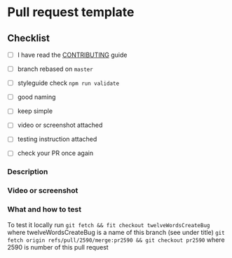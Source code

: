 # Pull request template

## Checklist

<!-- You have to tick all the boxes -->

- [ ] I have read the [CONTRIBUTING](https://github.com/swaponline/swap.react/wiki/CONTRIBUTING) guide
- [ ] branch rebased on `master`
- [ ] styleguide check `npm run validate`
- [ ] good naming
- [ ] keep simple
- [ ] video or screenshot attached
- [ ] testing instruction attached
- [ ] check your PR once again


### Description

<!-- Include issue number and motivation for these code changes -->




### Video or screenshot

<!-- Paste video or screenshots -->




### What and how to test

<!-- What reviewer should do? -->

To test it locally run ```git fetch && fit checkout twelveWordsCreateBug``` where twelveWordsCreateBug is a name of this branch (see under title) ```git fetch origin refs/pull/2590/merge:pr2590 && git checkout pr2590``` where 2590 is number of this pull request



